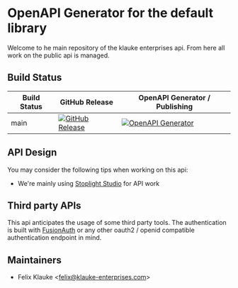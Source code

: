 # OpenAPI Generator for the default library

Welcome to he main repository of the klauke enterprises api. From here all work on the public 
api is managed.

## Build Status
| Build Status 	| GitHub Release                                                                                                                                                                            	| OpenAPI Generator / Publishing                                                                                                                                                                                 	|
|--------------	|-------------------------------------------------------------------------------------------------------------------------------------------------------------------------------------------	|----------------------------------------------------------------------------------------------------------------------------------------------------------------------------------------------------------------	|
| main         	| [![GitHub Release](https://github.com/klauke-enterprises/protocol/actions/workflows/release.yml/badge.svg)](https://github.com/klauke-enterprises/protocol/actions/workflows/release.yml) 	| [![OpenAPI Generator](https://github.com/klauke-enterprises/protocol/actions/workflows/openapi-generate.yml/badge.svg)](https://github.com/klauke-enterprises/protocol/actions/workflows/openapi-generate.yml)              	|

## API Design

You may consider the following tips when working on this api:
- We're mainly using [Stoplight Studio](https://stoplight.io/studio/) for API work

## Third party APIs

This api anticipates the usage of some third party tools. The authentication is built with [FusionAuth](https://fusionauth.io/) or
any other oauth2 / openid compatible authentication endpoint in mind.

## Maintainers

- Felix Klauke <[felix@klauke-enterprises.com](mailto:felix@klauke-enterprises.com)>
